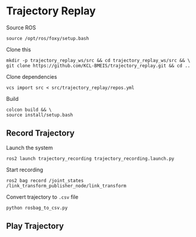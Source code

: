 # Trajectory Replay
Source ROS
```shell
source /opt/ros/foxy/setup.bash
```
Clone this
```shell
mkdir -p trajectory_replay_ws/src && cd trajectory_replay_ws/src && \
git clone https://github.com/KCL-BMEIS/trajectory_replay.git && cd ..
```
Clone dependencies
```shell
vcs import src < src/trajectory_replay/repos.yml
```
Build
```shell
colcon build && \
source install/setup.bash
```

## Record Trajectory
Launch the system
```shell
ros2 launch trajectory_recording trajectory_recording.launch.py
```
Start recording
```shell
ros2 bag record /joint_states /link_transform_publisher_node/link_transform
```
Convert trajectory to `.csv` file
```shell
python rosbag_to_csv.py
```

## Play Trajectory
